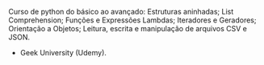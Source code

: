 Curso de python do básico ao avançado: Estruturas aninhadas; List Comprehension; Funções e Expressões Lambdas; Iteradores e Geradores; Orientação a Objetos; Leitura, escrita e manipulação de arquivos CSV e JSON.
  - Geek University (Udemy).
